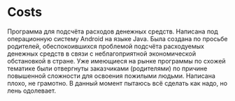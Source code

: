 # Costs
Программа для подсчёта расходов денежных средств. Написана под операционную систему Android на языке Java. Была создана по просьбе родителей, обеспокоившихся проблемой подсчёта расходуемых денежных средств в связи с неблагоприятной экономической обстановкой в стране. Уже имеющиеся на рынке программы по схожей тематике были отвергнуты заказчиками (родителями) по причине повышенной сложности для освоения пожилыми людьми.
Написана плохо, не грамотно. В данный момент пытаюсь всё сделать как надо, но лень одолевает.
